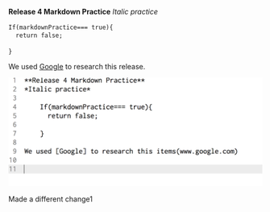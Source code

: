 **Release 4 Markdown Practice**
*Italic practice*

    If(markdownPractice=== true){
      return false;

    }

We used [Google](www.google.com) to research this release.

![Screenshot](https://github.com/CortneyNicole/phase-0-gps-1/blob/master/screenshotGPS.png?raw=true)


Made a different change1

